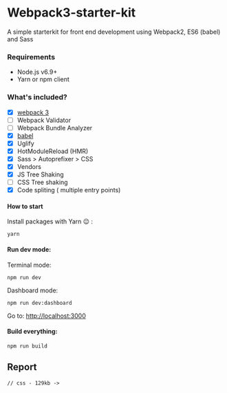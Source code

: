 # Webpack3-starter-kit

A simple starterkit for front end development using Webpack2, ES6 (babel) and Sass


### Requirements
- Node.js v6.9+
- Yarn or npm client

### What's included?
- [x] [webpack 3](https://webpack.js.org)
- [ ] Webpack Validator
- [ ] Webpack Bundle Analyzer
- [x] [babel](https://babeljs.io/)
- [x] Uglify
- [x] HotModuleReload (HMR)
- [x] Sass > Autoprefixer > CSS
- [x] Vendors
- [x] JS Tree Shaking
- [ ] CSS Tree shaking
- [x] Code spliting ( multiple entry points)

#### How to start

Install packages with Yarn 😉 :
```
yarn
```

#### Run dev mode:

Terminal mode:
```
npm run dev
```

Dashboard mode:
```
npm run dev:dashboard
```

Go to:
[http://localhost:3000](http://localhost:3000)

#### Build everything:

```
npm run build
```

## Report

```
// css - 129kb -> 

